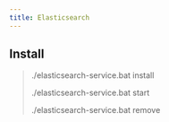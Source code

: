 ```yaml
---
title: Elasticsearch
---
```


## Install
> ./elasticsearch-service.bat install
>
> ./elasticsearch-service.bat start
>
> ./elasticsearch-service.bat remove